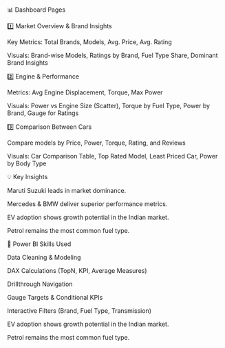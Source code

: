 📊 Dashboard Pages

1️⃣ Market Overview & Brand Insights

Key Metrics: Total Brands, Models, Avg. Price, Avg. Rating

Visuals: Brand-wise Models, Ratings by Brand, Fuel Type Share, Dominant Brand Insights

2️⃣ Engine & Performance

Metrics: Avg Engine Displacement, Torque, Max Power

Visuals: Power vs Engine Size (Scatter), Torque by Fuel Type, Power by Brand, Gauge for Ratings

3️⃣ Comparison Between Cars

Compare models by Price, Power, Torque, Rating, and Reviews

Visuals: Car Comparison Table, Top Rated Model, Least Priced Car, Power by Body Type

💡 Key Insights

Maruti Suzuki leads in market dominance.

Mercedes & BMW deliver superior performance metrics.

EV adoption shows growth potential in the Indian market.

Petrol remains the most common fuel type.

🧠 Power BI Skills Used

Data Cleaning & Modeling

DAX Calculations (TopN, KPI, Average Measures)

Drillthrough Navigation

Gauge Targets & Conditional KPIs

Interactive Filters (Brand, Fuel Type, Transmission)









EV adoption shows growth potential in the Indian market.

Petrol remains the most common fuel type.
